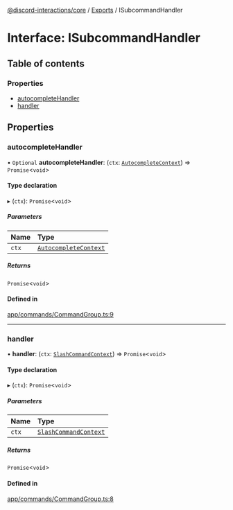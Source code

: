 [@discord-interactions/core](../README.md) / [Exports](../modules.md) / ISubcommandHandler

# Interface: ISubcommandHandler

## Table of contents

### Properties

- [autocompleteHandler](ISubcommandHandler.md#autocompletehandler)
- [handler](ISubcommandHandler.md#handler)

## Properties

### autocompleteHandler

• `Optional` **autocompleteHandler**: (`ctx`: [`AutocompleteContext`](../classes/AutocompleteContext.md)) => `Promise`<`void`\>

#### Type declaration

▸ (`ctx`): `Promise`<`void`\>

##### Parameters

| Name | Type |
| :------ | :------ |
| `ctx` | [`AutocompleteContext`](../classes/AutocompleteContext.md) |

##### Returns

`Promise`<`void`\>

#### Defined in

[app/commands/CommandGroup.ts:9](https://github.com/ssMMiles/discord-interactions/blob/41cab1d/packages/core/src/app/commands/CommandGroup.ts#L9)

___

### handler

• **handler**: (`ctx`: [`SlashCommandContext`](../classes/SlashCommandContext.md)) => `Promise`<`void`\>

#### Type declaration

▸ (`ctx`): `Promise`<`void`\>

##### Parameters

| Name | Type |
| :------ | :------ |
| `ctx` | [`SlashCommandContext`](../classes/SlashCommandContext.md) |

##### Returns

`Promise`<`void`\>

#### Defined in

[app/commands/CommandGroup.ts:8](https://github.com/ssMMiles/discord-interactions/blob/41cab1d/packages/core/src/app/commands/CommandGroup.ts#L8)

